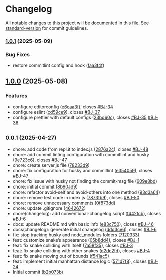# Changelog

All notable changes to this project will be documented in this file. See [standard-version](https://github.com/conventional-changelog/standard-version) for commit guidelines.

### [1.0.1](https://github.com/YadaYadaAT/Battlesnake/compare/v1.0.0...v1.0.1) (2025-05-09)


### Bug Fixes

* restore commitlint config and hook ([faa3f4f](https://github.com/YadaYadaAT/Battlesnake/commit/faa3f4fa52d3cce7deddbe8e933eb8cd9aa887a6))

## [1.0.0](https://github.com/YadaYadaAT/Battlesnake/compare/v0.0.1...v1.0.0) (2025-05-08)


### Features

* configure editorconfig ([e6caa3f](https://github.com/YadaYadaAT/Battlesnake/commit/e6caa3f4e8264447fea4312c5a3ce25c52e421e1)), closes [#BJ-34](https://github.com/YadaYadaAT/Battlesnake/issues/BJ-34)
* configure eslint ([cd59ce9](https://github.com/YadaYadaAT/Battlesnake/commit/cd59ce9993e2a3f4fad9cdaf291b676bb9875c93)), closes [#BJ-37](https://github.com/YadaYadaAT/Battlesnake/issues/BJ-37)
* configure prettier with default configs ([23bd60c](https://github.com/YadaYadaAT/Battlesnake/commit/23bd60cce916f9469314daca81762edbdcd34e6b)), closes [#BJ-35](https://github.com/YadaYadaAT/Battlesnake/issues/BJ-35) [#BJ-36](https://github.com/YadaYadaAT/Battlesnake/issues/BJ-36)

## <small>0.0.1 (2025-04-27)</small>

* chore: add code from repl.it to index.js ([2876a24](https://github.com/YadaYadaAT/Battlesnake/commit/2876a24)), closes [#BJ-48](https://github.com/YadaYadaAT/Battlesnake/issues/BJ-48)
* chore: add commit linting configuration with commitlint and husky ([9e723c6](https://github.com/YadaYadaAT/Battlesnake/commit/9e723c6)), closes [#BJ-47](https://github.com/YadaYadaAT/Battlesnake/issues/BJ-47)
* chore: create server.js file ([78233d9](https://github.com/YadaYadaAT/Battlesnake/commit/78233d9))
* chore: fix configuration for husky and commitlint ([e354059](https://github.com/YadaYadaAT/Battlesnake/commit/e354059)), closes [#BJ-47](https://github.com/YadaYadaAT/Battlesnake/issues/BJ-47)
* chore: fix issue with husky not finding the commit-msg file ([609e8bd](https://github.com/YadaYadaAT/Battlesnake/commit/609e8bd))
* chore: initial commit ([8b90ad9](https://github.com/YadaYadaAT/Battlesnake/commit/8b90ad9))
* chore: refactor avoid-self and avoid-others into one method ([93d3a64](https://github.com/YadaYadaAT/Battlesnake/commit/93d3a64))
* chore: remove test code in index.js ([7873fb9](https://github.com/YadaYadaAT/Battlesnake/commit/7873fb9)), closes [#BJ-50](https://github.com/YadaYadaAT/Battlesnake/issues/BJ-50)
* chore: remove unnecessary comments ([0f873dd](https://github.com/YadaYadaAT/Battlesnake/commit/0f873dd))
* chore: update .gitignore ([4642672](https://github.com/YadaYadaAT/Battlesnake/commit/4642672))
* chore(changelog): add conventional-changelog script ([f442fcb](https://github.com/YadaYadaAT/Battlesnake/commit/f442fcb)), closes [#BJ-6](https://github.com/YadaYadaAT/Battlesnake/issues/BJ-6)
* docs: update README.md with basic info ([e83c750](https://github.com/YadaYadaAT/Battlesnake/commit/e83c750)), closes [#BJ-46](https://github.com/YadaYadaAT/Battlesnake/issues/BJ-46)
* docs(changelog): generate initial changelog ([ddd3ce6](https://github.com/YadaYadaAT/Battlesnake/commit/ddd3ce6)), closes [#BJ-6](https://github.com/YadaYadaAT/Battlesnake/issues/BJ-6)
* fix: stop tracking husky and node_modules folders ([7120333](https://github.com/YadaYadaAT/Battlesnake/commit/7120333))
* feat: customize snake’s appearance ([05b8dd4](https://github.com/YadaYadaAT/Battlesnake/commit/05b8dd4)), closes [#BJ-1](https://github.com/YadaYadaAT/Battlesnake/issues/BJ-1)
* feat: fix snake colliding with itself ([7a58f35](https://github.com/YadaYadaAT/Battlesnake/commit/7a58f35)), closes [#BJ-3](https://github.com/YadaYadaAT/Battlesnake/issues/BJ-3)
* feat: fix snake colliding with other snakes ([d2dc2fd](https://github.com/YadaYadaAT/Battlesnake/commit/d2dc2fd)), closes [#BJ-4](https://github.com/YadaYadaAT/Battlesnake/issues/BJ-4)
* feat: fix snake moving out of bounds ([f541ac5](https://github.com/YadaYadaAT/Battlesnake/commit/f541ac5))
* feat: implement initial manhattan distance logic ([571d7f8](https://github.com/YadaYadaAT/Battlesnake/commit/571d7f8)), closes [#BJ-24](https://github.com/YadaYadaAT/Battlesnake/issues/BJ-24)
* Initial commit ([b2b073b](https://github.com/YadaYadaAT/Battlesnake/commit/b2b073b))



